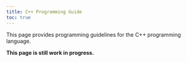 ```yaml
---
title: C++ Programming Guide
toc: true
---
```


This page provides programming guidelines for the C++ programming language.

<div class="alert alert-warning">
  <strong>This page is still work in progress.</strong>
</div>
